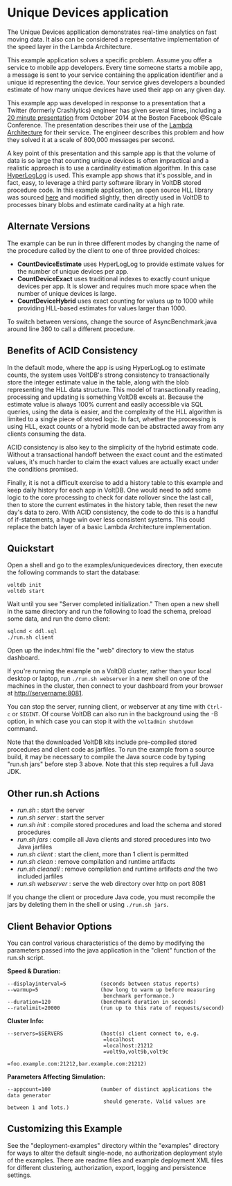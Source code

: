 Unique Devices application
===========================
The Unique Devices appllication demonstrates real-time analytics on fast moving data.  It also can be considered a representative implementation of the speed layer in the Lambda Architecture.

This example application solves a specific problem. Assume you offer a service to mobile app developers. Every time someone starts a mobile app, a message is sent to your service containing the application identifier and a unique id representing the device. Your service gives developers a bounded estimate of how many unique devices have used their app on any given day.

This example app was developed in response to a presentation that a Twitter (formerly Crashlytics) engineer has given several times, including a [20 minute presentation](http://youtu.be/56wy_mGEnzQ) from October 2014 at the Boston Facebook @Scale Conference. The presentation describes their use of the [Lambda Architecture](http://en.wikipedia.org/wiki/Lambda_architecture) for their service. The engineer describes this problem and how they solved it at a scale of 800,000 messages per second.

A key point of this presentation and this sample app is that the volume of data is so large that counting unique devices is often impractical and a realistic approach is to use a cardinality estimation algorithm. In this case [HyperLogLog](http://en.wikipedia.org/wiki/HyperLogLog) is used. This example app shows that it's possible, and in fact, easy, to leverage a third party software library in VoltDB stored procedure code. In this example application, an open source HLL library was sourced [here](https://github.com/addthis/stream-lib) and modified slightly, then directly used in VoltDB to processes binary blobs and estimate cardinality at a high rate.

Alternate Versions
----------
The example can be run in three different modes by changing the name of the procedure called by the client to one of three provided choices:

* **CountDeviceEstimate** uses HyperLogLog to provide estimate values for the number of unique devices per app.
* **CountDeviceExact** uses traditional indexes to exactly count unique devices per app. It is slower and requires much more space when the number of unique devices is large.
* **CountDeviceHybrid** uses exact counting for values up to 1000 while providing HLL-based estimates for values larger than 1000.

To switch between versions, change the source of AsyncBenchmark.java around line 360 to call a different procedure.

Benefits of ACID Consistency
----------
In the default mode, where the app is using HyperLogLog to estimate counts, the system uses VoltDB's strong consistency to transactionally store the integer estimate value in the table, along with the blob representing the HLL data structure. This model of transactionally reading, processing and updating is something VoltDB excels at. Because the estimate value is always 100% current and easily accessible via SQL queries, using the data is easier, and the complexity of the HLL algorithm is limited to a single piece of stored logic. In fact, whether the processing is using HLL, exact counts or a hybrid mode can be abstracted away from any clients consuming the data.

ACID consistency is also key to the simplicity of the hybrid estimate code. Without a transactional handoff between the exact count and the estimated values, it's much harder to claim the exact values are actually exact under the conditions promised.

Finally, it is not a difficult exercise to add a history table to this example and keep daily history for each app in VoltDB. One would need to add some logic to the core processing to check for date rollover since the last call, then to store the current estimates in the history table, then reset the new day's data to zero. With ACID consistency, the code to do this is a handful of if-statements, a huge win over less consistent systems. This could replace the batch layer of a basic Lambda Architecture implementation.

Quickstart
---------------------------
Open a shell and go to the examples/uniquedevices directory, then execute the following commands to start the database:

    voltdb init
    voltdb start

Wait until you see "Server completed initialization."  Then open a new shell in the same directory and run the following to load the schema, preload some data, and run the demo client:

    sqlcmd < ddl.sql
    ./run.sh client

Open up the index.html file the "web" directory to view the status dashboard.

If you're running the example on a VoltDB cluster, rather than your local desktop or laptop, run `./run.sh webserver` in a new shell on one of the machines in the cluster, then connect to your dashboard from your browser at [http://servername:8081](http://servername:8081).

You can stop the server, running client, or webserver at any time with `Ctrl-c` or `SIGINT`.  Of course VoltDB can also run in the background using the -B option, in which case you can stop it with the `voltadmin shutdown` command.

Note that the downloaded VoltDB kits include pre-compiled stored procedures and client code as jarfiles. To run the example from a source build, it may be necessary to compile the Java source code by typing "run.sh jars" before step 3 above. Note that this step requires a full Java JDK.

Other run.sh Actions
---------------------------
- *run.sh* : start the server
- *run.sh server* : start the server
- *run.sh init* : compile stored procedures and load the schema and stored procedures
- *run.sh jars* : compile all Java clients and stored procedures into two Java jarfiles
- *run.sh client* : start the client, more than 1 client is permitted
- *run.sh clean* : remove compilation and runtime artifacts
- *run.sh cleanall* : remove compilation and runtime artifacts *and* the two included jarfiles
- *run.sh webserver* : serve the web directory over http on port 8081

If you change the client or procedure Java code, you must recompile the jars by deleting them in the shell or using `./run.sh jars`.

Client Behavior Options
---------------------------
You can control various characteristics of the demo by modifying the parameters passed into the java application in the "client" function of the run.sh script.

**Speed & Duration:**

    --displayinterval=5           (seconds between status reports)
    --warmup=5                    (how long to warm up before measuring
                                   benchmark performance.)
    --duration=120                (benchmark duration in seconds)
    --ratelimit=20000             (run up to this rate of requests/second)

**Cluster Info:**

    --servers=$SERVERS            (host(s) client connect to, e.g.
                                   =localhost
                                   =localhost:21212
                                   =volt9a,volt9b,volt9c
                                   =foo.example.com:21212,bar.example.com:21212)

**Parameters Affecting Simulation:**

    --appcount=100                (number of distinct applications the data generator
                                   should generate. Valid values are between 1 and lots.)

Customizing this Example
---------------------------
See the "deployment-examples" directory within the "examples" directory for ways to alter the default single-node, no authorization deployment style of the examples. There are readme files and example deployment XML files for different clustering, authorization, export, logging and persistence settings.
